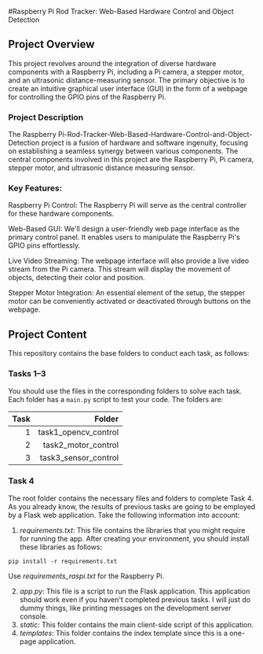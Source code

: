 #Raspberry Pi Rod Tracker: Web-Based Hardware Control and Object Detection

## Project Overview
This project revolves around the integration of diverse hardware components with a Raspberry Pi, including a Pi camera, a stepper motor, and an ultrasonic distance-measuring sensor. The primary objective is to create an intuitive graphical user interface (GUI) in the form of a webpage for controlling the GPIO pins of the Raspberry Pi.

### Project Description
The Raspberry Pi-Rod-Tracker-Web-Based-Hardware-Control-and-Object-Detection project is a fusion of hardware and software ingenuity, focusing on establishing a seamless synergy between various components. The central components involved in this project are the Raspberry Pi, Pi camera, stepper motor, and ultrasonic distance measuring sensor.

### Key Features:

Raspberry Pi Control: The Raspberry Pi will serve as the central controller for these hardware components.

Web-Based GUI: We'll design a user-friendly web page interface as the primary control panel. It enables users to manipulate the Raspberry Pi's GPIO pins effortlessly.

Live Video Streaming: The webpage interface will also provide a live video stream from the Pi camera. This stream will display the movement of objects, detecting their color and position.

Stepper Motor Integration: An essential element of the setup, the stepper motor can be conveniently activated or deactivated through buttons on the webpage.
## Project Content

This repository contains the base folders to conduct each task, as follows:

### Tasks 1–3

You should use the files in the corresponding folders to solve each task. Each folder has a `main.py` script to test your code. The folders are:

| Task |               Folder |
|-----:|---------------------:|
|   1  | task1_opencv_control  |
|   2  | task2_motor_control |
|   3  | task3_sensor_control |

### Task 4

The root folder contains the necessary files and folders to complete Task 4. As you already know, the results of previous tasks are going to be employed by a Flask web application. Take the following information into account:

1. *requirements.txt*: This file contains the libraries that you might require for running the app. After creating your environment, you should install these libraries as follows:

```
pip install -r requirements.txt
```

Use *requirements_raspi.txt* for the Raspberry Pi.

2. *app.py*: This file is a script to run the Flask application. This application should work even if you haven't completed previous tasks. I will just do dummy things, like printing messages on the development server console.
3. *static*: This folder contains the main client-side script of this application.
4. *templates*: This folder contains the index template since this is a one-page application.
